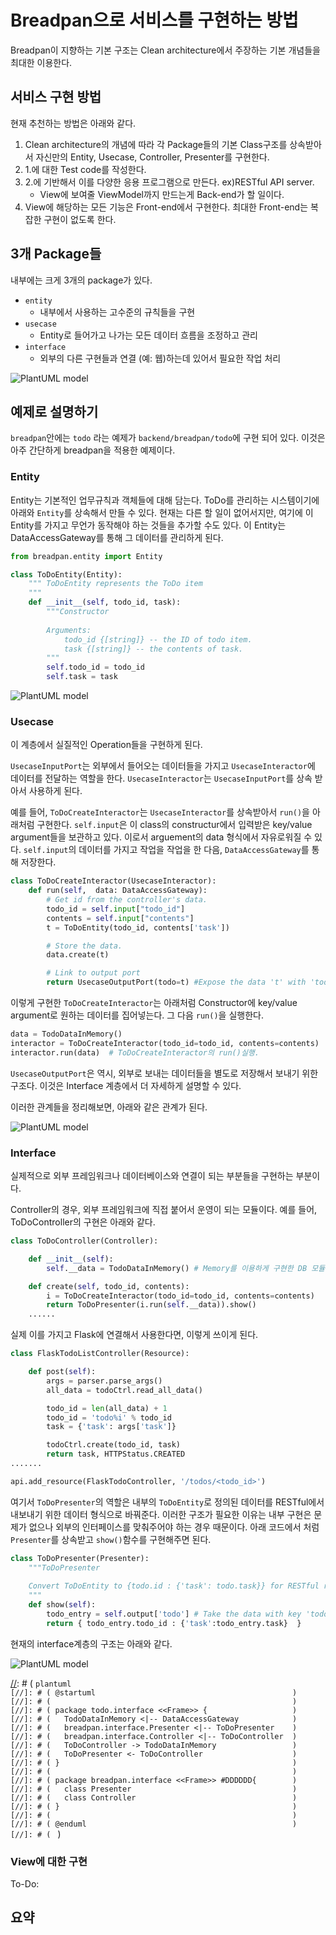 Breadpan으로 서비스를 구현하는 방법
===========

Breadpan이 지향하는 기본 구조는 Clean architecture에서 주장하는 기본 개념들을 최대한 이용한다. 

서비스 구현 방법
-----

현재 추천하는 방법은 아래와 같다. 
1. Clean architecture의 개념에 따라 각 Package들의 기본 Class구조를 상속받아서 자신만의 Entity, Usecase, Controller, Presenter를 구현한다. 
2. 1.에 대한 Test code를 작성한다. 
3. 2.에 기반해서 이를 다양한 응용 프로그램으로 만든다. ex)RESTful API server.
    - View에 보여줄 ViewModel까지 만드는게 Back-end가 할 일이다. 
4. View에 해당하는 모든 기능은 Front-end에서 구현한다. 최대한 Front-end는 복잡한 구현이 없도록 한다. 


3개 Package들
------

내부에는 크게 3개의 package가 있다. 
* ```entity```
    - 내부에서 사용하는 고수준의 규칙들을 구현
* ```usecase```
    - Entity로 들어가고 나가는 모든 데이터 흐름을 조정하고 관리 
* ```interface```
    - 외부의 다른 구현들과 연결 (예: 웹)하는데 있어서 필요한 작업 처리  

![PlantUML model](http://www.plantuml.com/plantuml/png/TP3DJWCX4CVlF0Kl04_Ga1e_ZAVsui7Zb8wcaONDp92cKTzTS34RXUvjV_FdDnzR5Y39Kr0-0BD-IPbsvtW70WTWv8Rh_uttoFm8WcUuA3M3VuStr0T2ECuGBKOvoKLlDWy44pgdFvGkttt3nWmiNmDFPlJ0-4VqOtfU2aznph9F9DNPz5VgdyQiL930IwAQxQasnltINPQc66V7ozHiJvSXkhCEDp_L3g_WyTyHzuICjLParWwdl4rHA8LGCiPrjxJT2jsJjKSPROlncAVm3G00?switch)

[//]: # ( ```plantuml                                         )
[//]: # ( @startuml                                           )
[//]: # ( class YourOwnDatabases                              )
[//]: # ( class DataAccessGateway                             ) 
[//]: # ( package breadpan.entity <<Frame>> {                 )  
[//]: # (     Entity <-- DataAccessGateway                    ) 
[//]: # ( }                                                   )
[//]: # (                                                     )  
[//]: # ( package breadpan.usecase <<Frame>> {                 )
[//]: # (                                                      )
[//]: # (     UsecaseInputPort <-- Entity                      )
[//]: # (     UsecaseInputPort <|-- UsecaseInteractor          )
[//]: # (     UsecaseInteractor --> UsecaseOutputPort          )
[//]: # (     UsecaseInteractor <-- DataAccessGateway          )
[//]: # (     DataAccessGateway <|-- YourOwnDatabases          )
[//]: # (                                                      )
[//]: # ( }                                                    )
[//]: # ( package breadpan.interface <<Frame>> {                )
[//]: # (   Presenter <|.. UsecaseOutputPort                     )
[//]: # (   Controller -> breadpan.usecase.UsecaseInteractor    )
[//]: # (   Controller -> Presenter                             )
[//]: # ( }                                                     ) 
[//]: # ( @enduml                                               )
[//]: # ( ```                                                   ) 

예제로 설명하기
---------

 ```breadpan```안에는 ```todo``` 라는 예제가 ```backend/breadpan/todo```에 구현 되어 있다. 이것은 아주 간단하게 breadpan을 적용한 예제이다. 


### Entity

 Entity는 기본적인 업무규칙과 객체들에 대해 담는다. ToDo를 관리하는 시스템이기에 아래와 ```Entity```를 상속해서 만들 수 있다. 현재는 다른 할 일이 없어서지만, 여기에 이 Entity를 가지고 무언가 동작해야 하는 것들을 추가할 수도 있다. 이 Entity는 DataAccessGateway를 통해 그 데이터를 관리하게 된다. 

```python
from breadpan.entity import Entity

class ToDoEntity(Entity):
    """ ToDoEntity represents the ToDo item
    """
    def __init__(self, todo_id, task):
        """Constructor 
        
        Arguments:
            todo_id {[string]} -- the ID of todo item. 
            task {[string]} -- the contents of task.
        """
        self.todo_id = todo_id
        self.task = task
```

![PlantUML model](http://www.plantuml.com/plantuml/png/SoWkIImgAStDuU8gI4pEJanFLKWgIarCAKZCqqlDAyaigLImiN4hIinDjRDJK7O10uLgBWKWG5EdvmfLhgkhu99OakYOd9nQNEoUM99QdbZ9LOimloG_9H_3R09crW0D3G7g0_F1fZcavgK0dGq0) 

[//]: # ( ```plantuml                                          )
[//]: # ( @startuml                                            )
[//]: # (                                                      )
[//]: # ( package breadpan.entity <<Frame>> #DDDDDD {          )
[//]: # (     breadpan.entity.Entity <-- DataAccessGateway     )
[//]: # ( }                                                    )
[//]: # (                                                      )
[//]: # (                                                      )
[//]: # ( package todo.entity <<Frame>> {                      )         
[//]: # (     breadpan.entity.Entity <|-- TodoEntity           )    
[//]: # ( }                                                    ) 
[//]: # (                                                      ) 
[//]: # ( @enduml                                              )        
[//]: # ( ```                                                  )        


### Usecase

이 계층에서 실질적인 Operation들을 구현하게 된다. 

`UsecaseInputPort`는 외부에서 들어오는 데이터들을 가지고 `UsecaseInteractor`에 데이터를 전달하는 역할을 한다. `UsecaseInteractor`는 `UsecaseInputPort`를 상속 받아서 사용하게 된다. 

예를 들어, `ToDoCreateInteractor`는 `UsecaseInteractor`를 상속받아서 `run()`을 아래처럼 구현한다. `self.input`은 이 class의 constructur에서 입력받은 key/value argument들을 보관하고 있다. 이로서 arguement의 data 형식에서 자유로워질 수 있다.  `self.input`의 데이터를 가지고 작업을 작업을 한 다음, `DataAccessGateway`를 통해 저장한다.  
```python
class ToDoCreateInteractor(UsecaseInteractor):
    def run(self,  data: DataAccessGateway):        
        # Get id from the controller's data. 
        todo_id = self.input["todo_id"]
        contents = self.input["contents"]
        t = ToDoEntity(todo_id, contents['task'])

        # Store the data. 
        data.create(t)

        # Link to output port
        return UsecaseOutputPort(todo=t) #Expose the data 't' with 'todo' as key.
```

이렇게 구현한 `ToDoCreateInteractor`는 아래처럼 Constructor에 key/value argument로 원하는 데이터를 집어넣는다. 그 다음 `run()`을 실행한다.   

``` python
data = TodoDataInMemory() 
interactor = ToDoCreateInteractor(todo_id=todo_id, contents=contents)
interactor.run(data)  # ToDoCreateInteractor의 run()실행.
```

```UsecaseOutputPort```은 역시, 외부로 보내는 데이터들을 별도로 저장해서 보내기 위한 구조다. 이것은 Interface 계층에서 더 자세하게 설명할 수 있다. 

이러한 관계들을 정리해보면, 아래와 같은 관계가 된다. 


![PlantUML model](http://www.plantuml.com/plantuml/png/XP512i8m44NtEKN0dP2Ue9IAHUb2T54FCAQZY6rIaWbIrBkRDfOkAkriGiBxVp9_KajWoDKLQq0-u8QSTAaZPr62HHx7EmCr9Wb_CUuh0uADb6Zj7WYVqFBuBKJGt1MXkOB4gF3NZipL0MjjsbvQw4nl3G9Xte4WIPkWllZNiW4rT8tEuHovpc0PMxHh79sqeLcte_jHV2t4tq_FJECLauJOXmtPZasd-QwolaBCiW9h-NG-xvMYAlswlW00) 

[//]: # ( ```plantuml                                                                       )
[//]: # ( @startuml                                                                         )
[//]: # (                                                                                   )
[//]: # ( package todo.usecase <<Frame>> {                                                  )                
[//]: # (     DataAccessGateway <|-- todo.interface.TodoDataInMemory                        )        
[//]: # (     ToDoCreateInteractor <|-- breadpan.usecase.UsecaseInteractor                  )            
[//]: # (     breadpan.usecase.UsecaseInteractor <|-- breadpan.usecase.UsecaseInputPort     )                 
[//]: # (     breadpan.usecase.UsecaseOuputPort *-- ToDoCreateInteractor                    )    
[//]: # (     ToDoCreateInteractor <-- DataAccessGateway                                    )        
[//]: # ( }                                                                                 )
[//]: # (                                                                                   )
[//]: # ( package breadpan.usecase <<Frame>> #DDDDDD{                                       )    
[//]: # (     class UsecaseInteractor                                                       )        
[//]: # ( }                                                                                 )    
[//]: # (                                                                                   )    
[//]: # ( @enduml                                                                           )    
[//]: # ( ```                                                                               )    

### Interface
 
 실제적으로 외부 프레임워크나 데이터베이스와 연결이 되는 부분들을 구현하는 부분이다. 
 
 Controller의 경우, 외부 프레임워크에 직접 붙어서 운영이 되는 모듈이다. 예를 들어, ToDoController의 구현은 아래와 같다. 

```python
class ToDoController(Controller):

    def __init__(self):
        self.__data = TodoDataInMemory() # Memory를 이용하게 구현한 DB 모듈.

    def create(self, todo_id, contents):
        i = ToDoCreateInteractor(todo_id=todo_id, contents=contents)
        return ToDoPresenter(i.run(self.__data)).show()
    ......
```
실제 이를 가지고 Flask에 연결해서 사용한다면, 이렇게 쓰이게 된다. 

```python
class FlaskTodoListController(Resource):

    def post(self):
        args = parser.parse_args()
        all_data = todoCtrl.read_all_data()

        todo_id = len(all_data) + 1
        todo_id = 'todo%i' % todo_id
        task = {'task': args['task']} 

        todoCtrl.create(todo_id, task)
        return task, HTTPStatus.CREATED
.......

api.add_resource(FlaskTodoController, '/todos/<todo_id>')
```

여기서 `ToDoPresenter`의 역할은 내부의 `ToDoEntity`로 정의된 데이터를 RESTful에서 내보내기 위한 데이터 형식으로 바꿔준다. 이러한 구조가 필요한 이유는 내부 구현은 문제가 없으나 외부의 인터페이스를 맞춰주어야 하는 경우 때문이다. 아래 코드에서 처럼 `Presenter`를 상속받고 `show()`함수를 구현해주면 된다. 

``` python
class ToDoPresenter(Presenter):
    """ToDoPresenter
    
    Convert ToDoEntity to {todo.id : {'task': todo.task}} for RESTful response as view. 
    """
    def show(self):
        todo_entry = self.output['todo'] # Take the data with key 'todo' TodoController exposed.
        return { todo_entry.todo_id : {'task':todo_entry.task}  }
```

현재의 interface계층의 구조는 아래와 같다. 

![PlantUML model](http://www.plantuml.com/plantuml/png/RP11pe8m48NtFSKa_nfEG0X_91eN9Ywum5X6OomTCXrZ27ftGGqqOdVzEk_rpIk2ekYrSSQqQ2zu8b2kEJrx9JcY9SYojM13UGuz681gU2rHSUjtrB1qaDsJ14RoRos5i46b6tR3v448wnRzx9NkXGADjxUguf9dz5koOg_2piMQcHdu0f3aYuYVeUZpXSrZMZ_EiApWhtoTtW1OXo70P3gHACjeMv2lXtgV) 

[//]: # ( ```plantuml                                                                       
[//]: # ( @startuml                                            )                                     
[//]: # (                                                      )             
[//]: # ( package todo.interface <<Frame>> {                   )                                            
[//]: # (   TodoDataInMemory <|-- DataAccessGateway            )                                           
[//]: # (   breadpan.interface.Presenter <|-- ToDoPresenter    )                                               
[//]: # (   breadpan.interface.Controller <|-- ToDoController  )                                                 
[//]: # (   ToDoController -> TodoDataInMemory                 )                                                           
[//]: # (   ToDoPresenter <- ToDoController                    )                                                     
[//]: # ( }                                                    )                                               
[//]: # (                                                      )             
[//]: # ( package breadpan.interface <<Frame>> #DDDDDD{        )                     
[//]: # (   class Presenter                                    )         
[//]: # (   class Controller                                   )     
[//]: # ( }                                                    )             
[//]: # (                                                      )             
[//]: # ( @enduml                                              )             
[//]: # ( ```                                                  )                     

### View에 대한 구현 
To-Do:


## 요약
